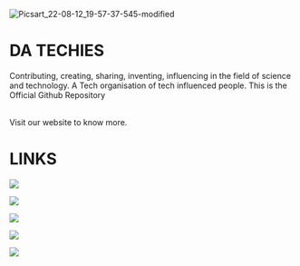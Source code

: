 ![Picsart_22-08-12_19-57-37-545-modified](https://user-images.githubusercontent.com/102758905/184380213-93fc2a05-dcc4-44d0-adaa-8432e9ff9bc8.png)

# DA TECHIES
Contributing, creating, sharing, inventing, influencing in the field of science and technology. A Tech organisation of tech influenced people. This is the Official Github Repository
<br> <br>

Visit our website to know more.

# LINKS
<p align="left">
  <a href="https://datechies.in" target="_blank"><img src="https://img.shields.io/badge/Website%20-datechies.in-blue?style=for-the-badge&logo=website"></a>

  <a href="https://www.youtube.com/datechies" target="_blank"><img src="https://img.shields.io/badge/Youtube-Da%20Techies%20-red?style=for-the-badge&logo=youtube"></a>
  
  <a href="https://www.instagram.com/datechies" target="_blank"><img src="https://img.shields.io/badge/Instagram%20-%40datechies-orange?style=for-the-badge&logo=instagram"></a>

  <a href="https://github.com/datechies" target="_blank"><img src="https://img.shields.io/badge/GitHub-DaTechies%20-lightgrey?style=for-the-badge&logo=github"></a>

  <a href="https://twitter.com/datechiestweet" target="_blank"><img src="https://img.shields.io/badge/Twitter-@datechiestweet%20-blue?style=for-the-badge&logo=twitter"></a>

</p>




